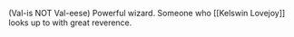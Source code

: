 (Val-is NOT Val-eese)
Powerful wizard. Someone who [[Kelswin Lovejoy]] looks up to with great reverence.